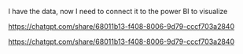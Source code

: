 I have the data, now I need to connect it to the power BI to visualize

https://chatgpt.com/share/68011b13-f408-8006-9d79-cccf703a2840

https://chatgpt.com/share/68011b13-f408-8006-9d79-cccf703a2840
